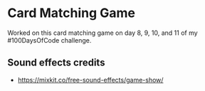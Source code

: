 # Card Matching Game

Worked on this card matching game on day 8, 9, 10, and 11 of my #100DaysOfCode challenge.

## Sound effects credits

- https://mixkit.co/free-sound-effects/game-show/
